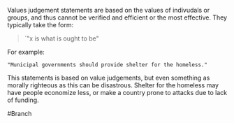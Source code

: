 Values judgement statements are based on the values of indivudals or groups, and thus cannot be verified and efficient or the most effective.  They typically take the form:

> `"x is what is ought to be"

For example:

	"Municipal governments should provide shelter for the homeless."

This statements is based on value judgements, but even something as morally righteous as this can be disastrous. Shelter for the homeless may have people economize less, or make a country prone to attacks due to lack of funding. 

#Branch 